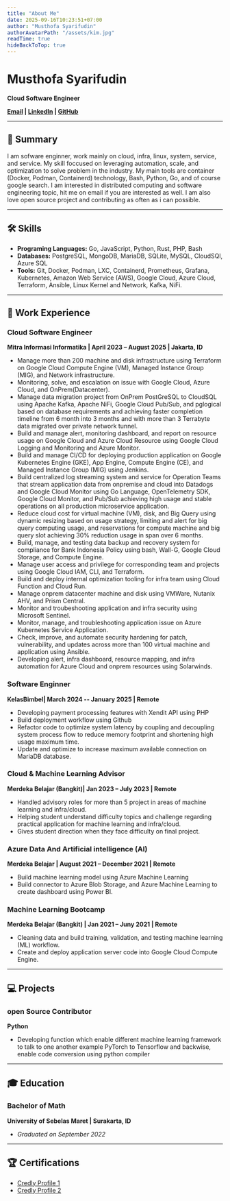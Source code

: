 ```yaml
---
title: "About Me"
date: 2025-09-16T10:23:51+07:00
author: "Musthofa Syarifudin"
authorAvatarPath: "/assets/kim.jpg"
readTime: true
hideBackToTop: true
---
```


# Musthofa Syarifudin
**Cloud Software Engineer**

**[Email](mailto:thofaden@email.com) | [LinkedIn](https://www.linkedin.com/in/musthofa-s-bb3616179) | [GitHub](https://github.com/mtfsy)**

---

## 📄 Summary
I am sofware enginner, work mainly on cloud, infra, linux, system, service, and service. My skill foccused on leveraging automation, scale, and optimization to solve problem in the industry. My main tools are container (Docker, Podman, Containerd) technology, Bash, Python, Go, and of course google search. I am interested in distributed computing and software engineering topic, hit me on email if you are interested as well. I am also love open source project and contributing as often as i can possible.

<!---
I am a versatile and experienced Software Engineer dedicated to improving software delivery and optimization. My professional journey has taken me through the consulting, mining, and high-growth startup sectors, giving me a unique and adaptable skill set. My expertise covers the full spectrum of the development lifecycle, from designing and implementing robust CI/CD pipelines with tools like GitHub Actions and Jenkins to managing and securing diverse infrastructure across on-premises environments and major cloud platforms like AWS, Google Cloud, and Azure. I am highly proficient in establishing comprehensive observability with tools such as Datadog, Azure Monitor, and Google Cloud Logging, while also leveraging automation with Terraform and Ansible. I have extensive experience with various databases, including MySQL, PostgreSQL, and BigQuery, and I am skilled in crucial security measures like network hardening and incident response using Microsoft Sentinel. Finally, I am focused on building efficient and scalable Internal Developer Platforms using Docker and Kubernetes, with a special focus on managing these platforms on GKE and AKS.

I'm software engineering with work experience on consulting, mining, and startup/high growth company. My foccused on improving software delivery and optimization on various facets like CI/CD (Github Action/Jenkins), Infrastucture and Network (OnPrem/AWS/Google Cloud/Azure), Observation (Solarwind, Datadog, Azure Monitor, Google Cloud Logging), Automation (Terraform/Ansible), Database (MySQl, PostGreSQL, CloudSQL, BigQuery, AzureSQL), Security (Network and Infra Hardening, Backup and Restore Data, Investigation Unusual Network Activity (Microsoft Sentinel)), and Internal Developer Platform (Docker, Kubernetes, Google Kubernetes Engine, Azure Kubernetes).


Highly motivated and results-driven Web Developer with 5+ years of experience in full-stack development. Proficient in modern JavaScript frameworks (React) and Go for robust backend services. Seeking to leverage technical expertise to build scalable and high-performance web applications.

* **Frameworks/Libraries:** React, Next.js, Node.js, Gin (Go), Bootstrap, Tailwind CSS

-->
---

## 🛠️ Skills
* **Programing Languages:** Go, JavaScript, Python, Rust, PHP, Bash
* **Databases:** PostgreSQL, MongoDB, MariaDB, SQLite, MySQL, CloudSQl, Azure SQL
* **Tools:** Git, Docker, Podman, LXC, Containerd, Prometheus, Grafana, Kubernetes, Amazon Web Service (AWS), Google Cloud, Azure Cloud, Terraform, Ansible, Linux Kernel and Network, Kafka, NiFi.

---

## 💼 Work Experience

### Cloud Software Engineer
**Mitra Informasi Informatika | April 2023 – August 2025 | Jakarta, ID**
* Manage more than 200 machine and disk infrastructure using Terraform on Google Cloud Compute Engine (VM), Managed Instance Group (MIG), and Network infrastructure.
* Monitoring, solve, and escalation on issue with Google Cloud, Azure Cloud, and OnPrem(Datacenter).
* Manage data migration project from OnPrem PostGreSQL to CloudSQL using Apache Kafka, Apache NiFi, Google Cloud Pub/Sub, and pglogical based on database requirements and achieving faster completion timeline from 6 month into 3 months and with more than 3 Terrabyte data migrated over private network tunnel.
* Build and manage alert, monitoring dashboard, and report on resource usage on Google Cloud and Azure Cloud Resource using Google Cloud Logging and Monitoring and Azure Monitor.
* Build and manage CI/CD for deploying production application on Google Kubernetes Engine (GKE), App Engine, Compute Engine (CE), and Managed Instance Group (MIG) using Jenkins.
* Build centralized log streaming system and service for Operation Teams that stream application data from onpremise and cloud into Datadogs and Google Cloud Monitor using Go Language, OpenTelemetry SDK, Google Cloud Monitor, and Pub/Sub achieving high usage and stable operations on all production microservice application.
* Reduce cloud cost for virtual machine (VM), disk, and Big Query using dynamic resizing based on usage strategy, limiting and alert for big query computing usage, and reservations for compute machine and big query slot  achieving 30% reduction usage in span over 6 months.
* Build, manage, and testing data backup and recovery system for compliance for Bank Indonesia Policy using bash, Wall-G, Google Cloud Storage, and Compute Engine.
* Manage user access and privilege for corresponding team and projects using Google Cloud IAM, CLI, and Terraform.
* Build and deploy internal optimization tooling for infra team using Cloud Function and Cloud Run.
* Manage onprem datacenter machine and disk using VMWare, Nutanix AHV, and Prism Central.
* Monitor and troubeshooting application and infra security using Microsoft Sentinel.
* Monitor, manage, and troubleshooting application issue on Azure Kubernetes Service Application.
* Check, improve, and automate security hardening for patch, vulnerability, and updates across more than 100 virtual machine and application using Ansible.
* Developing alert, infra dashboard, resource mapping, and infra automation for Azure Cloud and onprem resources using Solarwinds.

### Software Enginner
**KelasBimbel| March 2024 -- January 2025 | Remote**
* Developing payment processing features with Xendit API using PHP
* Build deployment workflow using Github
* Refactor code to optimize system latency by coupling and decoupling system process flow to reduce memory footprint and shortening high usage maximum time.
* Update and optimize to increase maximum available connection on MariaDB database.


### Cloud & Machine Learning Advisor
**Merdeka Belajar (Bangkit)| Jan 2023 – July 2023 | Remote**
* Handled advisory roles for more than 5 project in areas of machine learning and infra/cloud.
* Helping student understand difficulty topics and challenge regarding practical application for machine learning and infra/cloud.
* Gives student direction when they face difficulty on final project.

### Azure Data And Artificial intelligence (AI)
**Merdeka Belajar | August 2021 – December 2021 | Remote**
* Build machine learning model using Azure Machine Learning 
* Build connector to Azure Blob Storage, and Azure Machine Learning to create dashboard using Power BI. 

### Machine Learning Bootcamp
**Merdeka Belajar (Bangkit) | Jan 2021 – Juny 2021 | Remote**
* Cleaning data and build training, validation, and testing machine learning (ML) workflow.  
* Create and deploy application server code into Google Cloud Compute Engine.

---

## 💻 Projects

### open Source Contributor
**Python**
* Developing function which enable different machine learning framework to talk to one another example PyTorch to Tensorflow and backwise, enable code conversion using python compiler
---

## 🎓 Education

### Bachelor of Math 
**University of Sebelas Maret | Surakarta, ID**
* *Graduated on September 2022*

---

## 🏆 Certifications
* [Credly Profile 1](ttps://www.credly.com/users/musthofa-syarifudin.fc36f0bd/badges#credly)
* [Credly Profile 2](https://www.credly.com/users/musthofa-syarifudin.fcd9fd09/badges#credly)